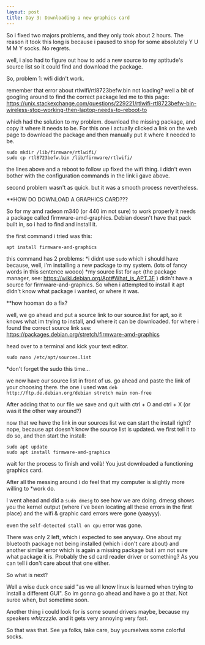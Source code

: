 ```yaml
---
layout: post
title: Day 3: Downloading a new graphics card
---
```


So i fixed two majors problems, and they only took about 2 hours.
The reason it took this long is because i paused to shop for some absolutely Y U M M Y socks. No regrets.

well, i also had to figure out how to add a new source to my aptitude's source list so it could find and download the package.

So, problem 1: wifi didn't work.

remember that error about rtlwifi/rtl8723befw.bin not loading? well a bit of googling around to find the correct package led me
 to this page: https://unix.stackexchange.com/questions/229221/rtlwifi-rtl8723befw-bin-wireless-stop-working-then-laptop-needs-to-reboot-to
 
 which had the solution to my problem. download the missing package, and copy it where it needs to be. For this one i actually 
 clicked a link on the web page to download the package and then manually put it where it needed to be.
 
```
sudo mkdir /lib/firmware/rtlwifi/
sudo cp rtl8723befw.bin /lib/firmware/rtlwifi/
```

the lines above and a reboot to follow up fixed the wifi thing. i didn't even bother with the configuration commands in
the link i gave above.

second problem wasn't as quick. but it was a smooth process nevertheless.

**HOW DO DOWNLOAD A GRAPHICS CARD???

So for my amd radeon m340 (or 440 im not sure) to work properly it needs a package called firmware-amd-graphics. Debian doesn't
have that pack built in, so i had to find and install it.

the first command i tried was this:
```
apt install firmware-and-graphics
```

this command has 2 problems:
*i didnt use ```sudo``` which i should have because, well, i'm installing a new package to my system. (lots of fancy words in
this sentence woooo)
*my source list for ```apt``` (the package manager, see: https://wiki.debian.org/Apt#What_is_APT.3F ) didn't have a source for 
firmware-and-graphics. So when i attempted to install it apt didn't know what package i wanted, or where it was.

**how hooman do a fix?

well, we go ahead and put a source link to our source.list for apt, so it knows what im trying to install, and where it
can be downloaded. for where i found the correct source link see: https://packages.debian.org/stretch/firmware-amd-graphics

head over to a terminal and kick your text editor.

```
sudo nano /etc/apt/sources.list
```

*don't forget the sudo this time...

we now have our source list in front of us. go ahead and paste the link of your choosing there. the one 
i used was ```deb http://ftp.de.debian.org/debian stretch main non-free ```

After adding that to our file we save and quit with ctrl + O and ctrl + X (or was it the other way around?)

now that we have the link in our sources list we can start the install right? nope, because apt doesn't know the source
 list is updated. we first tell it to do so, and then start the install:
 
 ```
 sudo apt update
 sudo apt install firmware-amd-graphics
 ```
 wait for the process to finish and voilà! You just downloaded a functioning graphics card.
 
 After all the messing around i do feel that my computer is slightly more willing to *work do.
 
 I went ahead and did a ```sudo dmesg``` to see how we are doing. dmesg shows you the kernel output (where i've been locating
 all these errors in the first place) and the wifi & graphic card errors were gone (yaayyy).
 
 even the ```self-detected stall on cpu``` error was gone.
 
 There was only 2 left, which i expected to see anyway. One about my bluetooth package not being installed (which i don't care 
 about) and another similar error which is again a missing package but i am not sure what package it is. Probably the sd
 card reader driver or something? As you can tell i don't care about that one either.
 
 So what is next?
 
 Well a wise duck once said "as we all know linux is learned when trying to install a different GUI". So im gonna go
 ahead and have a go at that. Not suree when, but sometime soon.
 
 Another thing i could look for is some sound drivers maybe, because my speakers *whizzzzle.* and it gets very
 annoying very fast.
 
 So that was that. See ya folks, take care, buy yourselves some colorful socks.
 
